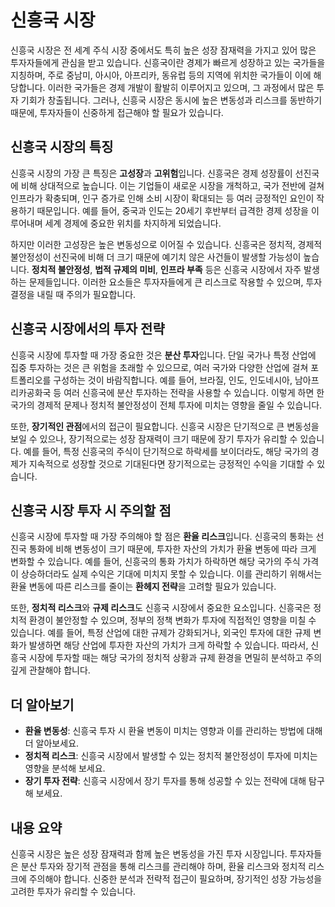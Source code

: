 # 신흥국 시장

신흥국 시장은 전 세계 주식 시장 중에서도 특히 높은 성장 잠재력을 가지고 있어 많은 투자자들에게 관심을 받고 있습니다. 신흥국이란 경제가 빠르게 성장하고 있는 국가들을 지칭하며, 주로 중남미, 아시아, 아프리카, 동유럽 등의 지역에 위치한 국가들이 이에 해당합니다. 이러한 국가들은 경제 개발이 활발히 이루어지고 있으며, 그 과정에서 많은 투자 기회가 창출됩니다. 그러나, 신흥국 시장은 동시에 높은 변동성과 리스크를 동반하기 때문에, 투자자들이 신중하게 접근해야 할 필요가 있습니다.

## 신흥국 시장의 특징

신흥국 시장의 가장 큰 특징은 **고성장**과 **고위험**입니다. 신흥국은 경제 성장률이 선진국에 비해 상대적으로 높습니다. 이는 기업들이 새로운 시장을 개척하고, 국가 전반에 걸쳐 인프라가 확충되며, 인구 증가로 인해 소비 시장이 확대되는 등 여러 긍정적인 요인이 작용하기 때문입니다. 예를 들어, 중국과 인도는 20세기 후반부터 급격한 경제 성장을 이루어내며 세계 경제에 중요한 위치를 차지하게 되었습니다.

하지만 이러한 고성장은 높은 변동성으로 이어질 수 있습니다. 신흥국은 정치적, 경제적 불안정성이 선진국에 비해 더 크기 때문에 예기치 않은 사건들이 발생할 가능성이 높습니다. **정치적 불안정성**, **법적 규제의 미비**, **인프라 부족** 등은 신흥국 시장에서 자주 발생하는 문제들입니다. 이러한 요소들은 투자자들에게 큰 리스크로 작용할 수 있으며, 투자 결정을 내릴 때 주의가 필요합니다.

## 신흥국 시장에서의 투자 전략

신흥국 시장에 투자할 때 가장 중요한 것은 **분산 투자**입니다. 단일 국가나 특정 산업에 집중 투자하는 것은 큰 위험을 초래할 수 있으므로, 여러 국가와 다양한 산업에 걸쳐 포트폴리오를 구성하는 것이 바람직합니다. 예를 들어, 브라질, 인도, 인도네시아, 남아프리카공화국 등 여러 신흥국에 분산 투자하는 전략을 사용할 수 있습니다. 이렇게 하면 한 국가의 경제적 문제나 정치적 불안정성이 전체 투자에 미치는 영향을 줄일 수 있습니다.

또한, **장기적인 관점**에서의 접근이 필요합니다. 신흥국 시장은 단기적으로 큰 변동성을 보일 수 있으나, 장기적으로는 성장 잠재력이 크기 때문에 장기 투자가 유리할 수 있습니다. 예를 들어, 특정 신흥국의 주식이 단기적으로 하락세를 보이더라도, 해당 국가의 경제가 지속적으로 성장할 것으로 기대된다면 장기적으로는 긍정적인 수익을 기대할 수 있습니다.

## 신흥국 시장 투자 시 주의할 점

신흥국 시장에 투자할 때 가장 주의해야 할 점은 **환율 리스크**입니다. 신흥국의 통화는 선진국 통화에 비해 변동성이 크기 때문에, 투자한 자산의 가치가 환율 변동에 따라 크게 변화할 수 있습니다. 예를 들어, 신흥국의 통화 가치가 하락하면 해당 국가의 주식 가격이 상승하더라도 실제 수익은 기대에 미치지 못할 수 있습니다. 이를 관리하기 위해서는 환율 변동에 따른 리스크를 줄이는 **환헤지 전략**을 고려할 필요가 있습니다.

또한, **정치적 리스크**와 **규제 리스크**도 신흥국 시장에서 중요한 요소입니다. 신흥국은 정치적 환경이 불안정할 수 있으며, 정부의 정책 변화가 투자에 직접적인 영향을 미칠 수 있습니다. 예를 들어, 특정 산업에 대한 규제가 강화되거나, 외국인 투자에 대한 규제 변화가 발생하면 해당 산업에 투자한 자산의 가치가 크게 하락할 수 있습니다. 따라서, 신흥국 시장에 투자할 때는 해당 국가의 정치적 상황과 규제 환경을 면밀히 분석하고 주의 깊게 관찰해야 합니다.

## 더 알아보기

- **환율 변동성**: 신흥국 투자 시 환율 변동이 미치는 영향과 이를 관리하는 방법에 대해 더 알아보세요.
- **정치적 리스크**: 신흥국 시장에서 발생할 수 있는 정치적 불안정성이 투자에 미치는 영향을 분석해 보세요.
- **장기 투자 전략**: 신흥국 시장에서 장기 투자를 통해 성공할 수 있는 전략에 대해 탐구해 보세요.

## 내용 요약

신흥국 시장은 높은 성장 잠재력과 함께 높은 변동성을 가진 투자 시장입니다. 투자자들은 분산 투자와 장기적 관점을 통해 리스크를 관리해야 하며, 환율 리스크와 정치적 리스크에 주의해야 합니다. 신중한 분석과 전략적 접근이 필요하며, 장기적인 성장 가능성을 고려한 투자가 유리할 수 있습니다.